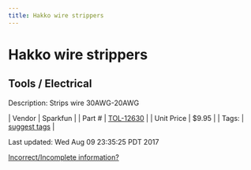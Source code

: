 ```yaml
---
title: Hakko wire strippers
---
```


# Hakko wire strippers
## Tools / Electrical
Description: 	Strips wire 30AWG-20AWG 

| Vendor | Sparkfun | 
| Part # | [TOL-12630](https://www.sparkfun.com/products/12630) | 
| Unit Price | $9.95 | 
| Tags: | [suggest tags](https://docs.google.com/forms/d/e/1FAIpQLSeWyY8v3RgOty-MyWmh9U0iivNYN_molChYyS-0U-o-kOAv_g/viewform) | 

Last updated: Wed Aug 09 23:35:25 PDT 2017

 [Incorrect/Incomplete information?](https://docs.google.com/forms/d/e/1FAIpQLSeWyY8v3RgOty-MyWmh9U0iivNYN_molChYyS-0U-o-kOAv_g/viewform)